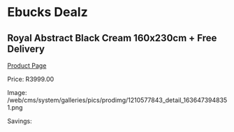 
# Ebucks Dealz
## Royal Abstract Black Cream 160x230cm + Free Delivery
[Product Page](https://www.ebucks.com/web/shop/productSelected.do?prodId=1210577843&catId=1209942441)

Price: R3999.00

Image: /web/cms/system/galleries/pics/prodimg/1210577843_detail_1636473948351.png

Savings: 


	